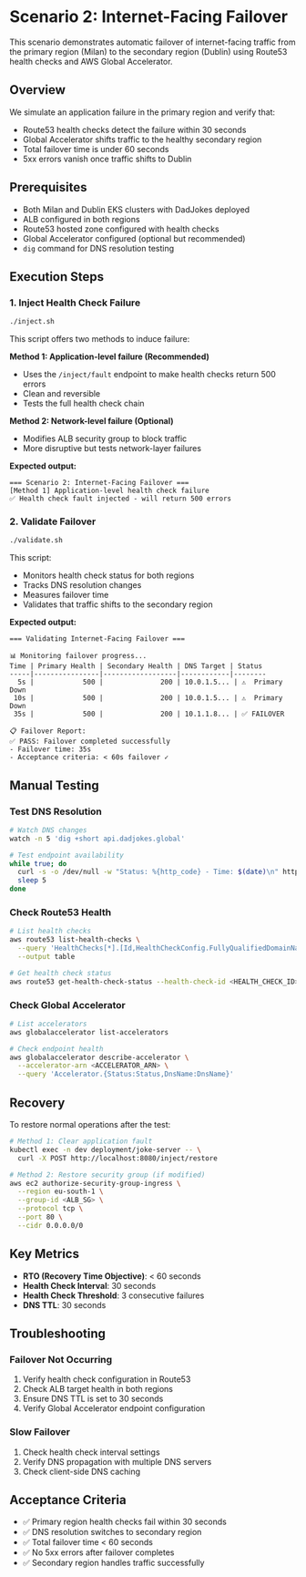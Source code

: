 # Scenario 2: Internet-Facing Failover

This scenario demonstrates automatic failover of internet-facing traffic from the primary region (Milan) to the secondary region (Dublin) using Route53 health checks and AWS Global Accelerator.

## Overview

We simulate an application failure in the primary region and verify that:
- Route53 health checks detect the failure within 30 seconds
- Global Accelerator shifts traffic to the healthy secondary region
- Total failover time is under 60 seconds
- 5xx errors vanish once traffic shifts to Dublin

## Prerequisites

- Both Milan and Dublin EKS clusters with DadJokes deployed
- ALB configured in both regions
- Route53 hosted zone configured with health checks
- Global Accelerator configured (optional but recommended)
- `dig` command for DNS resolution testing

## Execution Steps

### 1. Inject Health Check Failure

```bash
./inject.sh
```

This script offers two methods to induce failure:

**Method 1: Application-level failure (Recommended)**
- Uses the `/inject/fault` endpoint to make health checks return 500 errors
- Clean and reversible
- Tests the full health check chain

**Method 2: Network-level failure (Optional)**
- Modifies ALB security group to block traffic
- More disruptive but tests network-layer failures

**Expected output:**
```
=== Scenario 2: Internet-Facing Failover ===
[Method 1] Application-level health check failure
✅ Health check fault injected - will return 500 errors
```

### 2. Validate Failover

```bash
./validate.sh
```

This script:
- Monitors health check status for both regions
- Tracks DNS resolution changes
- Measures failover time
- Validates that traffic shifts to the secondary region

**Expected output:**
```
=== Validating Internet-Facing Failover ===

📊 Monitoring failover progress...
Time | Primary Health | Secondary Health | DNS Target | Status
-----|----------------|------------------|------------|--------
  5s |            500 |              200 | 10.0.1.5... | ⚠️  Primary Down
 10s |            500 |              200 | 10.0.1.5... | ⚠️  Primary Down
 35s |            500 |              200 | 10.1.1.8... | ✅ FAILOVER

📋 Failover Report:
✅ PASS: Failover completed successfully
- Failover time: 35s
- Acceptance criteria: < 60s failover ✓
```

## Manual Testing

### Test DNS Resolution
```bash
# Watch DNS changes
watch -n 5 'dig +short api.dadjokes.global'

# Test endpoint availability
while true; do 
  curl -s -o /dev/null -w "Status: %{http_code} - Time: $(date)\n" https://api.dadjokes.global/health
  sleep 5
done
```

### Check Route53 Health
```bash
# List health checks
aws route53 list-health-checks \
  --query 'HealthChecks[*].[Id,HealthCheckConfig.FullyQualifiedDomainName]' \
  --output table

# Get health check status
aws route53 get-health-check-status --health-check-id <HEALTH_CHECK_ID>
```

### Check Global Accelerator
```bash
# List accelerators
aws globalaccelerator list-accelerators

# Check endpoint health
aws globalaccelerator describe-accelerator \
  --accelerator-arn <ACCELERATOR_ARN> \
  --query 'Accelerator.{Status:Status,DnsName:DnsName}'
```

## Recovery

To restore normal operations after the test:

```bash
# Method 1: Clear application fault
kubectl exec -n dev deployment/joke-server -- \
  curl -X POST http://localhost:8080/inject/restore

# Method 2: Restore security group (if modified)
aws ec2 authorize-security-group-ingress \
  --region eu-south-1 \
  --group-id <ALB_SG> \
  --protocol tcp \
  --port 80 \
  --cidr 0.0.0.0/0
```

## Key Metrics

- **RTO (Recovery Time Objective)**: < 60 seconds
- **Health Check Interval**: 30 seconds
- **Health Check Threshold**: 3 consecutive failures
- **DNS TTL**: 30 seconds

## Troubleshooting

### Failover Not Occurring
1. Verify health check configuration in Route53
2. Check ALB target health in both regions
3. Ensure DNS TTL is set to 30 seconds
4. Verify Global Accelerator endpoint configuration

### Slow Failover
1. Check health check interval settings
2. Verify DNS propagation with multiple DNS servers
3. Check client-side DNS caching

## Acceptance Criteria

- ✅ Primary region health checks fail within 30 seconds
- ✅ DNS resolution switches to secondary region
- ✅ Total failover time < 60 seconds
- ✅ No 5xx errors after failover completes
- ✅ Secondary region handles traffic successfully 